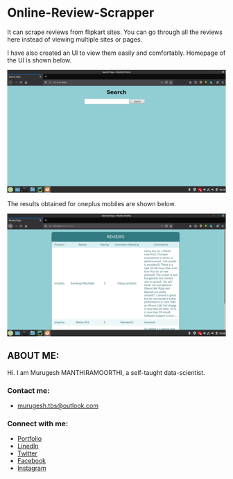 # Online-Review-Scrapper
It can scrape reviews from flipkart sites. You can go through all the reviews here instead of viewing multiple sites or pages.

I have also created an UI to view them easily and comfortably. Homepage of the UI is shown below.

![Home_page](https://github.com/murugeshmanthiramoorthi/Online-Review-Scrapper/blob/master/home_page.png)

The results obtained for oneplus mobiles are shown below.

![results](https://github.com/murugeshmanthiramoorthi/Online-Review-Scrapper/blob/master/results.png)

## ABOUT ME:
Hi. I am Murugesh MANTHIRAMOORTHI, a self-taught data-scientist. 

### Contact me:

* [murugesh.tbs@outlook.com](mailto:murugesh.tbs@outlook.com)

### Connect with me:

* [Portfolio](https://murugeshmanthiramoorthi.github.io/)
* [LinedIn](https://www.linkedin.com/in/murugesh-manthiramoorthi/)
* [Twitter](https://twitter.com/murugesh__m)
* [Facebook](https://www.facebook.com/murugeshmanthiramoorthi/)
* [Instagram](https://www.instagram.com/murugesh__m/)

